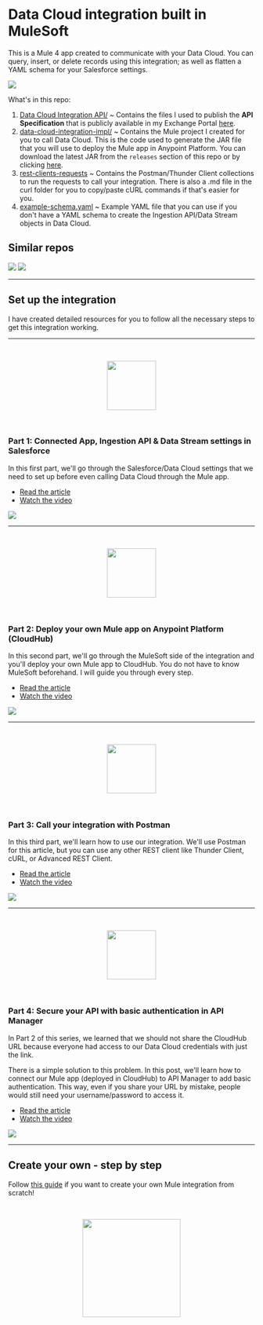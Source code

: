 # Data Cloud integration built in MuleSoft

This is a Mule 4 app created to communicate with your Data Cloud. You can query, insert, or delete records using this integration; as well as flatten a YAML schema for your Salesforce settings.

![](/images/cover-ms-sf-dc.png)

What's in this repo:
1. [Data Cloud Integration API/](/Data%20Cloud%20Integration%20API/) ~ Contains the files I used to publish the **API Specification** that is publicly available in my Exchange Portal [here](https://anypoint.mulesoft.com/exchange/portals/mulesoft-36559/b903eebf-16e9-46c5-8992-bffd66c2306c/data-cloud-integration-api/).
2. [data-cloud-integration-impl/](/data-cloud-integration-impl/) ~ Contains the Mule project I created for you to call Data Cloud. This is the code used to generate the JAR file that you will use to deploy the Mule app in Anypoint Platform. You can download the latest JAR from the `releases` section of this repo or by clicking [here](https://github.com/alexandramartinez/datacloud-mulesoft-integration/releases/download/1.0.0/data-cloud-integration-impl-1.0.0-mule-application.jar).
3. [rest-clients-requests](/rest-clients-requests/) ~ Contains the Postman/Thunder Client collections to run the requests to call your integration. There is also a .md file in the curl folder for you to copy/paste cURL commands if that's easier for you.
4. [example-schema.yaml](/example-schema.yaml) ~ Example YAML file that you can use if you don't have a YAML schema to create the Ingestion API/Data Stream objects in Data Cloud.

## Similar repos

[![](https://github-readme-stats.vercel.app/api/pin/?username=alexandramartinez&repo=data-cloud-auth&theme=default_repocard)](https://github.com/alexandramartinez/data-cloud-auth)
[![](https://github-readme-stats.vercel.app/api/pin/?username=alexandramartinez&repo=mule-dynamodb-to-datacloud&theme=default_repocard)](https://github.com/alexandramartinez/mule-dynamodb-to-datacloud)

---

## Set up the integration

I have created detailed resources for you to follow all the necessary steps to get this integration working.

---

</br>
<p align="center"><img height="100" src="/images/salesforce.png"></p>
</br>

### Part 1: Connected App, Ingestion API & Data Stream settings in Salesforce

In this first part, we'll go through the Salesforce/Data Cloud settings that we need to set up before even calling Data Cloud through the Mule app.

- [Read the article](https://www.prostdev.com/post/part-1-data-cloud-mulesoft-integration)
- [Watch the video](https://youtu.be/WVkf2ni-S6s)

![](/images/part1.webp)

---

</br>
<p align="center"><img height="100" src="/images/mulesoft.png"></p>
</br>

### Part 2: Deploy your own Mule app on Anypoint Platform (CloudHub)

In this second part, we'll go through the MuleSoft side of the integration and you'll deploy your own Mule app to CloudHub. You do not have to know MuleSoft beforehand. I will guide you through every step.

- [Read the article](https://www.prostdev.com/post/part-2-data-cloud-mulesoft-integration)
- [Watch the video](https://youtu.be/A48011haXRw)

![](/images/part2.webp)

---

</br>
<p align="center"><img height="100" src="/images/postman.svg"></p>
</br>

### Part 3: Call your integration with Postman

In this third part, we'll learn how to use our integration. We'll use Postman for this article, but you can use any other REST client like Thunder Client, cURL, or Advanced REST Client.

- [Read the article](https://www.prostdev.com/post/part-3-data-cloud-mulesoft-integration)
- [Watch the video](https://youtu.be/CNAnWwUxycg)

![](/images/part3.webp)

---

</br>
<p align="center"><img height="100" src="/images/mulesoft.png"></p>
</br>

### Part 4: Secure your API with basic authentication in API Manager

In Part 2 of this series, we learned that we should not share the CloudHub URL because everyone had access to our Data Cloud credentials with just the link.


There is a simple solution to this problem. In this post, we'll learn how to connect our Mule app (deployed in CloudHub) to API Manager to add basic authentication. This way, even if you share your URL by mistake, people would still need your username/password to access it.

- [Read the article](https://www.prostdev.com/post/part-4-data-cloud-mulesoft-integration)
- [Watch the video](https://youtu.be/r_AM3P8Y-_Q)

![](/images/part4.jpg)

---

## Create your own - step by step

Follow [this guide](/step-by-step.md) if you want to create your own Mule integration from scratch!

</br>
<p align="center"><img height="200" src="/images/max-terminal.gif"></p>
</br>

